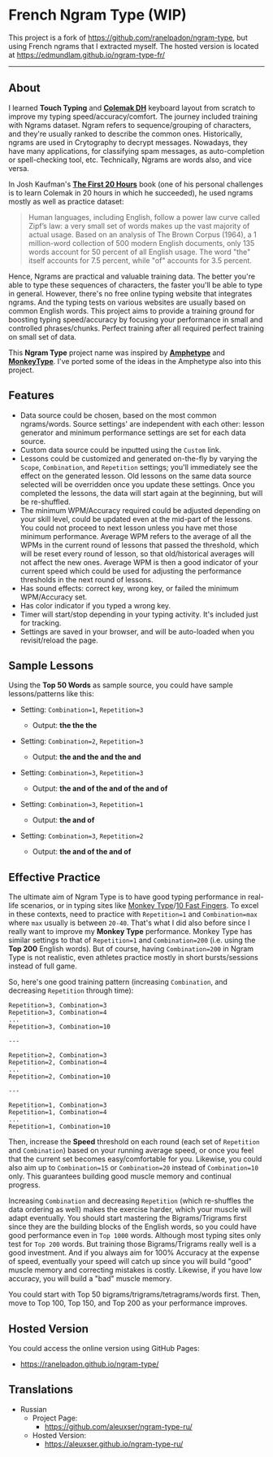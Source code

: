 # French Ngram Type (WIP)

This project is a fork of https://github.com/ranelpadon/ngram-type, but using French ngrams that I extracted
myself. The hosted version is located at https://edmundlam.github.io/ngram-type-fr/


---

## About

I learned **Touch Typing** and [**Colemak DH**](https://colemakmods.github.io/mod-dh/) keyboard layout from scratch to improve my typing speed/accuracy/comfort. The journey included training with Ngrams dataset. Ngram refers to sequence/grouping of characters, and they're usually ranked to describe the common ones. Historically, ngrams are used in Crytography to decrypt messages. Nowadays, they have many applications, for classifying spam messages, as auto-completion or spell-checking tool, etc. Technically, Ngrams are words also, and vice versa.

In Josh Kaufman's [**The First 20 Hours**](https://first20hours.com/) book (one of his personal challenges is to learn Colemak in 20 hours in which he succeeded), he used ngrams mostly as well as practice dataset:

> Human languages, including English, follow a power law curve called Zipf’s law: a very small set of words makes up the vast majority of actual usage. Based on an analysis of The Brown Corpus (1964), a 1 million-word collection of 500 modern English documents, only 135 words account for 50 percent of all English usage. The word "the" itself accounts for 7.5 percent, while "of" accounts for 3.5 percent.

Hence, Ngrams are practical and valuable training data. The better you're able to type these sequences of characters, the faster you'll be able to type in general. However, there's no free online typing website that integrates ngrams. And the typing tests on various websites are usually based on common English words. This project aims to provide a training ground for boosting typing speed/accuracy by focusing your performance in small and controlled phrases/chunks. Perfect training after all required perfect training on small set of data.

This **Ngram Type** project name was inspired by [**Amphetype**](https://github.com/webiest/amphetype) and [**MonkeyType**](https://monkeytype.com/). I've ported some of the ideas in the Amphetype also into this project.


## Features
* Data source could be chosen, based on the most common ngrams/words. Source settings' are independent with each other: lesson generator and minimum performance settings are set for each data source.
* Custom data source could be inputted using the `Custom` link.
* Lessons could be customized and generated on-the-fly by varying the `Scope`, `Combination`, and `Repetition` settings; you'll immediately see the effect on the generated lesson. Old lessons on the same data source selected will be overridden once you update these settings. Once you completed the lessons, the data will start again at the beginning, but will be re-shuffled.
* The minimum WPM/Accuracy required could be adjusted depending on your skill level, could be updated even at the mid-part of the lessons. You could not proceed to next lesson unless you have met those minimum performance. Average WPM refers to the average of all the WPMs in the current round of lessons that passed the threshold, which will be reset every round of lesson, so that old/historical averages will not affect the new ones. Average WPM is then a good indicator of your current speed which could be used for adjusting the performance thresholds in the next round of lessons.
* Has sound effects: correct key, wrong key, or failed the minimum WPM/Accuracy set.
* Has color indicator if you typed a wrong key.
* Timer will start/stop depending in your typing activity. It's included just for tracking.
* Settings are saved in your browser, and will be auto-loaded when you revisit/reload the page.


## Sample Lessons
Using the **Top 50 Words** as sample source, you could have sample lessons/patterns like this:
- Setting: `Combination=1`, `Repetition=3`
    - Output: **the the the**

- Setting: `Combination=2`, `Repetition=3`
    - Output: **the and the and the and**

- Setting: `Combination=3`, `Repetition=3`
    - Output: **the and of the and of the and of**

- Setting: `Combination=3`, `Repetition=1`
    - Output: **the and of**

- Setting: `Combination=3`, `Repetition=2`
    - Output: **the and of the and of**


## Effective Practice
The ultimate aim of Ngram Type is to have good typing performance in real-life scenarios, or in typing sites like [Monkey Type](https://monkeytype.com/)/[10 Fast Fingers](https://10fastfingers.com/). To excel in these contexts, need to practice with `Repetition=1` and `Combination=max` where `max` usually is between `20-40`. That's what I did also before since I really want to improve my **Monkey Type** performance. Monkey Type has similar settings to that of `Repetition=1` and `Combination=200` (i.e. using the **Top 200** English words). But of course, having `Combination=200` in Ngram Type is not realistic, even athletes practice mostly in short bursts/sessions instead of full game.

So, here's one good training pattern (increasing `Combination`, and decreasing `Repetition` through time):

```
Repetition=3, Combination=3
Repetition=3, Combination=4
...
Repetition=3, Combination=10

---

Repetition=2, Combination=3
Repetition=2, Combination=4
...
Repetition=2, Combination=10

---

Repetition=1, Combination=3
Repetition=1, Combination=4
...
Repetition=1, Combination=10
```

Then, increase the **Speed** threshold on each round (each set of `Repetition` and `Combination`) based on your running average speed, or once you feel that the current set becomes easy/comfortable for you. Likewise, you could also aim up to `Combination=15` or `Combination=20` instead of `Combination=10` only. This guarantees building good muscle memory and continual progress.

Increasing `Combination` and decreasing `Repetition` (which re-shuffles the data ordering as well) makes the exercise harder, which your muscle will adapt eventually. You should start mastering the Bigrams/Trigrams first since they are the building blocks of the English words, so you could have good performance even in `Top 1000` words. Although most typing sites only test for `Top 200` words. But training those Bigrams/Trigrams really well is a good investment. And if you always aim for 100% Accuracy at the expense of speed, eventually your speed will catch up since you will build "good" muscle memory and correcting mistakes is costly. Likewise, if you have low accuracy, you will build a "bad" muscle memory.

You could start with Top 50 bigrams/trigrams/tetragrams/words first. Then, move to Top 100, Top 150, and Top 200 as your performance improves.

## Hosted Version
You could access the online version using GitHub Pages:
- https://ranelpadon.github.io/ngram-type/

## Translations
- Russian
  - Project Page:
    - https://github.com/aleuxser/ngram-type-ru/
  - Hosted Version:
    - https://aleuxser.github.io/ngram-type-ru/

